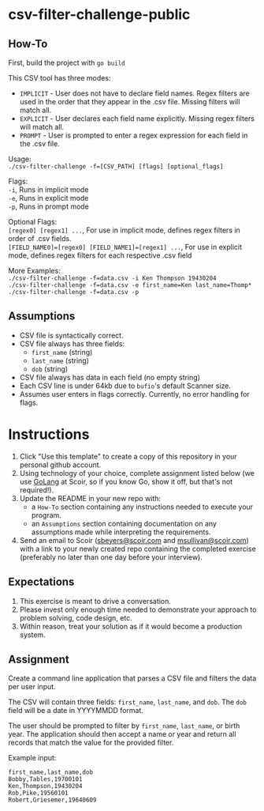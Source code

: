 # csv-filter-challenge-public

## How-To
First, build the project with `go build`

This CSV tool has three modes: 
- `IMPLICIT` - User does not have to declare field names. Regex filters are used in the order that they appear in the .csv file. Missing filters will match all.
- `EXPLICIT` - User declares each field name explicitly. Missing regex filters will match all.
- `PROMPT` - User is prompted to enter a regex expression for each field in the .csv file.

Usage: \
`./csv-filter-challenge -f=[CSV_PATH] [flags] [optional_flags]` 

Flags: \
`-i`, Runs in implicit mode \
`-e`, Runs in explicit mode \
`-p`, Runs in prompt mode 

Optional Flags: \
`[regex0] [regex1] ...`, For use in implicit mode, defines regex filters in order of .csv fields. \
`[FIELD_NAME0]=[regex0] [FIELD_NAME1]=[regex1] ...`, For use in explicit mode, defines regex filters for each respective .csv field 

More Examples: \
`./csv-filter-challenge -f=data.csv -i Ken Thompson 19430204` \
`./csv-filter-challenge -f=data.csv -e first_name=Ken last_name=Thomp*` \
`./csv-filter-challenge -f=data.csv -p `


## Assumptions
- CSV file is syntactically correct.
- CSV file always has three fields:
	- `first_name` (string)
	- `last_name` (string)
	- `dob` (string)
- CSV file always has data in each field (no empty string)
- Each CSV line is under 64kb due to `bufio`'s default Scanner size.
- Assumes user enters in flags correctly. Currently, no error handling for flags.

# Instructions
1. Click "Use this template" to create a copy of this repository in your personal github account.  
1. Using technology of your choice, complete assignment listed below (we use [GoLang](https://go.dev/) at Scoir, so if you know Go, show it off, but that's not required!).
1. Update the README in your new repo with:
    * a `How-To` section containing any instructions needed to execute your program.
    * an `Assumptions` section containing documentation on any assumptions made while interpreting the requirements.
1. Send an email to Scoir (sbeyers@scoir.com and msullivan@scoir.com) with a link to your newly created repo containing the completed exercise (preferably no later than one day before your interview).

## Expectations
1. This exercise is meant to drive a conversation. 
1. Please invest only enough time needed to demonstrate your approach to problem solving, code design, etc.
1. Within reason, treat your solution as if it would become a production system.

## Assignment
Create a command line application that parses a CSV file and filters the data per user input.

The CSV will contain three fields: `first_name`, `last_name`, and `dob`. The `dob` field will be a date in YYYYMMDD format.

The user should be prompted to filter by `first_name`, `last_name`, or birth year. The application should then accept a name or year and return all records that match the value for the provided filter. 

Example input:
```
first_name,last_name,dob
Bobby,Tables,19700101
Ken,Thompson,19430204
Rob,Pike,19560101
Robert,Griesemer,19640609
```

